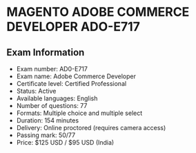 # MAGENTO ADOBE COMMERCE DEVELOPER ADO-E717

## Exam Information

* Exam number: AD0-E717  
* Exam name: Adobe Commerce Developer  
* Certificate level: Certified Professional  
* Status: Active  
* Available languages: English  
* Number of questions: 77  
* Formats: Multiple choice and multiple select  
* Duration: 154 minutes  
* Delivery: Online proctored (requires camera access)  
* Passing mark: 50/77  
* Price: $125 USD / $95 USD (India)  